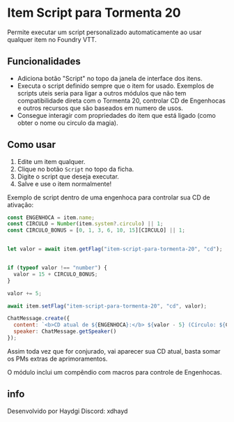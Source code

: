# Item Script para Tormenta 20

Permite executar um script personalizado automaticamente ao usar qualquer item no Foundry VTT.

## Funcionalidades

- Adiciona botão "Script" no topo da janela de interface dos itens.
- Executa o script definido sempre que o item for usado. Exemplos de scripts uteis seria para ligar a outros módulos que não tem compatibilidade direta com o Tormenta 20, controlar CD de Engenhocas e outros recursos que são baseados em numero de usos.
- Consegue interagir com propriedades do item que está ligado (como obter o nome ou circulo da magia).

## Como usar

1. Edite um item qualquer.
2. Clique no botão `Script` no topo da ficha.
3. Digite o script que deseja executar.
4. Salve e use o item normalmente!

Exemplo de script dentro de uma engenhoca para controlar sua CD de ativação:

```js
const ENGENHOCA = item.name;
const CIRCULO = Number(item.system?.circulo) || 1;
const CIRCULO_BONUS = [0, 1, 3, 6, 10, 15][CIRCULO] || 1;


let valor = await item.getFlag("item-script-para-tormenta-20", "cd");


if (typeof valor !== "number") {
  valor = 15 + CIRCULO_BONUS;
}

valor += 5;

await item.setFlag("item-script-para-tormenta-20", "cd", valor);

ChatMessage.create({
  content: `<b>CD atual de ${ENGENHOCA}:</b> ${valor - 5} (Círculo: ${CIRCULO})`,
  speaker: ChatMessage.getSpeaker()
});
```
Assim toda vez que for conjurado, vai aparecer sua CD atual, basta somar os PMs extras de aprimoramentos.

O módulo inclui um compêndio com macros para controle de Engenhocas.

## info

Desenvolvido por Haydgi
Discord: xdhayd

